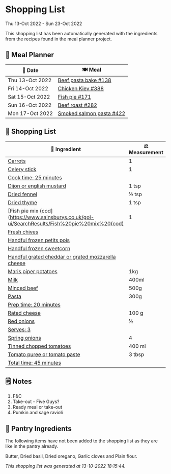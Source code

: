 # Shopping List

Thu 13-Oct 2022 - Sun 23-Oct 2022

This shopping list has been automatically generated with the ingredients from the recipes found in the meal planner project.

## 📅 Meal Planner

|📅 Date| 🍽️ Meal|
|----|----|
|Thu 13-Oct 2022|[Beef pasta bake #138](https://github.com/jcallaghan/The-Cookbook/issues/138)|
|Fri 14-Oct 2022|[Chicken Kiev #388](https://github.com/jcallaghan/The-Cookbook/issues/388)|
|Sat 15-Oct 2022|[Fish pie #171](https://github.com/jcallaghan/The-Cookbook/issues/171)|
|Sun 16-Oct 2022|[Beef roast #282](https://github.com/jcallaghan/The-Cookbook/issues/282)|
|Mon 17-Oct 2022|[Smoked salmon pasta #422](https://github.com/jcallaghan/The-Cookbook/issues/422)|

## 🛒 Shopping List

| 🍌 Ingredient| ⚖️ Measurement|
|----------|-----------|
|[Carrots](https://www.sainsburys.co.uk/gol-ui/SearchResults/Carrots)|1|
|[Celery stick](https://www.sainsburys.co.uk/gol-ui/SearchResults/Celery%20stick)|1|
|[Cook time: 25 minutes](https://www.sainsburys.co.uk/gol-ui/SearchResults/Cook%20time:%2025%20minutes)||
|[Dijon or english mustard](https://www.sainsburys.co.uk/gol-ui/SearchResults/Dijon%20or%20english%20mustard)|1 tsp|
|[Dried fennel](https://www.sainsburys.co.uk/gol-ui/SearchResults/Dried%20fennel)|½ tsp|
|[Dried thyme](https://www.sainsburys.co.uk/gol-ui/SearchResults/Dried%20thyme)|1 tsp|
|[Fish pie mix (cod](https://www.sainsburys.co.uk/gol-ui/SearchResults/Fish%20pie%20mix%20(cod)|1|
|[Fresh chives](https://www.sainsburys.co.uk/gol-ui/SearchResults/Fresh%20chives)||
|[Handful frozen petits pois](https://www.sainsburys.co.uk/gol-ui/SearchResults/Handful%20frozen%20petits%20pois)||
|[Handful frozen sweetcorn](https://www.sainsburys.co.uk/gol-ui/SearchResults/Handful%20frozen%20sweetcorn)||
|[Handful grated cheddar or grated mozzarella cheese](https://www.sainsburys.co.uk/gol-ui/SearchResults/Handful%20grated%20cheddar%20or%20grated%20mozzarella%20cheese)||
|[Maris piper potatoes](https://www.sainsburys.co.uk/gol-ui/SearchResults/Maris%20piper%20potatoes)|1kg|
|[Milk](https://www.sainsburys.co.uk/gol-ui/SearchResults/Milk)|400ml|
|[Minced beef](https://www.sainsburys.co.uk/gol-ui/SearchResults/Minced%20beef)|500g|
|[Pasta](https://www.sainsburys.co.uk/gol-ui/SearchResults/Pasta)|300g|
|[Prep time: 20 minutes](https://www.sainsburys.co.uk/gol-ui/SearchResults/Prep%20time:%2020%20minutes)||
|[Rated cheese](https://www.sainsburys.co.uk/gol-ui/SearchResults/Rated%20cheese)|100 g|
|[Red onions](https://www.sainsburys.co.uk/gol-ui/SearchResults/Red%20onions)|½|
|[Serves: 3](https://www.sainsburys.co.uk/gol-ui/SearchResults/Serves:%203)||
|[Spring onions](https://www.sainsburys.co.uk/gol-ui/SearchResults/Spring%20onions)|4|
|[Tinned chopped tomatoes](https://www.sainsburys.co.uk/gol-ui/SearchResults/Tinned%20chopped%20tomatoes)|400 ml|
|[Tomato puree or tomato paste](https://www.sainsburys.co.uk/gol-ui/SearchResults/Tomato%20puree%20or%20tomato%20paste)|3 tbsp|
|[Total time: 45 minutes](https://www.sainsburys.co.uk/gol-ui/SearchResults/Total%20time:%2045%20minutes)||

## 🗒️ Notes

1. F&C
1. Take-out - Five Guys?
1. Ready meal or take-out
1. Pumkin and sage ravioli 

## 🏪 Pantry Ingredients

The following items have not been added to the shopping list as they are like in the pantry already.

Butter, Dried basil, Dried oregano, Garlic cloves and Plain flour.


_This shopping list was generated at 13-10-2022 18:15:44._